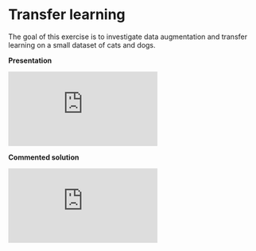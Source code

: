# Transfer learning

The goal of this exercise is to investigate data augmentation and transfer learning on a small dataset of cats and dogs.

**Presentation**

<div class="embed-container">
  <iframe src="https://www.youtube.com/embed/T0VOhhmo38E" frameborder="0" allowfullscreen></iframe>
</div>

**Commented solution**

<div class="embed-container">
  <iframe src="https://www.youtube.com/embed/XsTt4F6dkLM" frameborder="0" allowfullscreen></iframe>
</div>